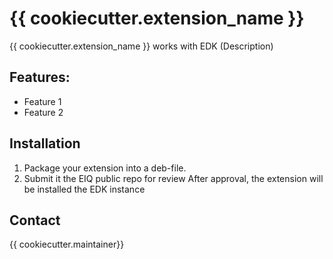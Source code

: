 # {{ cookiecutter.extension_name }}
{{ cookiecutter.extension_name }} works with EDK (Description)

## Features:
* Feature 1
* Feature 2

## Installation
1. Package your extension into a deb-file.
2. Submit it the EIQ public repo for review
After approval, the extension will be installed the EDK instance

## Contact
{{ cookiecutter.maintainer}}

